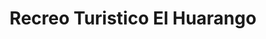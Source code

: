 ---
title: "Recreo Turistico El Huarango"
url: /ayacucho/recreo-turistico-el-huarango/
shop: Reisebüro
---